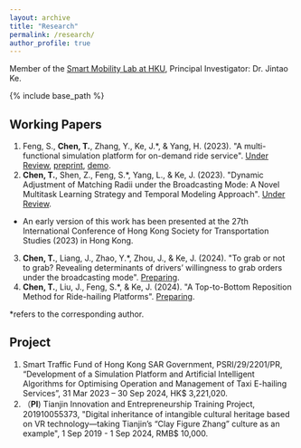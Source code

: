 ```yaml
---
layout: archive
title: "Research"
permalink: /research/
author_profile: true
---
```



Member of the [Smart Mobility Lab at HKU](https://sites.google.com/view/kejintao/home), Principal Investigator: Dr. Jintao Ke.

{% include base_path %}

## Working Papers
1. Feng, S., **Chen, T.**, Zhang, Y., Ke, J.*, & Yang, H. (2023). "A multi-functional simulation platform for on-demand ride service". <u>Under Review</u>, [preprint](https://arxiv.org/pdf/2303.12336.pdf), [demo](https://www.youtube.com/watch?v=q25L7lr77ms).
2. **Chen, T.**, Shen, Z., Feng, S.*, Yang, L., & Ke, J. (2023). "Dynamic Adjustment of Matching Radii under the Broadcasting Mode: A Novel Multitask Learning Strategy and Temporal Modeling Approach". <u>Under Review</u>.
  - An early version of this work has been presented at the 27th International Conference of Hong Kong Society for Transportation Studies (2023) in Hong Kong.
3. **Chen, T.**, Liang, J., Zhao, Y.*, Zhou, J., & Ke, J. (2024). "To grab or not to grab? Revealing determinants of drivers’ willingness to grab orders under the broadcasting mode". <u>Preparing</u>.
4.  **Chen, T.**, Liu, J., Feng, S.*, & Ke, J. (2024). "A Top-to-Bottom Reposition Method for Ride-hailing Platforms". <u>Preparing</u>.

*refers to the corresponding author.

## Project
1. Smart Traffic Fund of Hong Kong SAR Government, PSRI/29/2201/PR, “Development of a Simulation Platform and Artificial Intelligent Algorithms for Optimising Operation and Management of Taxi E-hailing Services”, 31 Mar 2023 – 30 Sep 2024, HK$ 3,221,020.
2. （**PI**) Tianjin Innovation and Entrepreneurship Training Project, 201910055373, "Digital inheritance of intangible cultural heritage based on VR technology—taking Tianjin’s “Clay Figure Zhang” culture as an example", 1 Sep 2019 - 1 Sep 2024, RMB$ 10,000.
